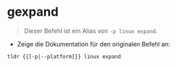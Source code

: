 # gexpand

> Dieser Befehl ist ein Alias von `-p linux expand`.

- Zeige die Dokumentation für den originalen Befehl an:

`tldr {{[-p|--platform]}} linux expand`

